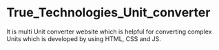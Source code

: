 # True_Technologies_Unit_converter
It is multi Unit converter website which is helpful for converting complex Units which is developed by using HTML, CSS and JS.
